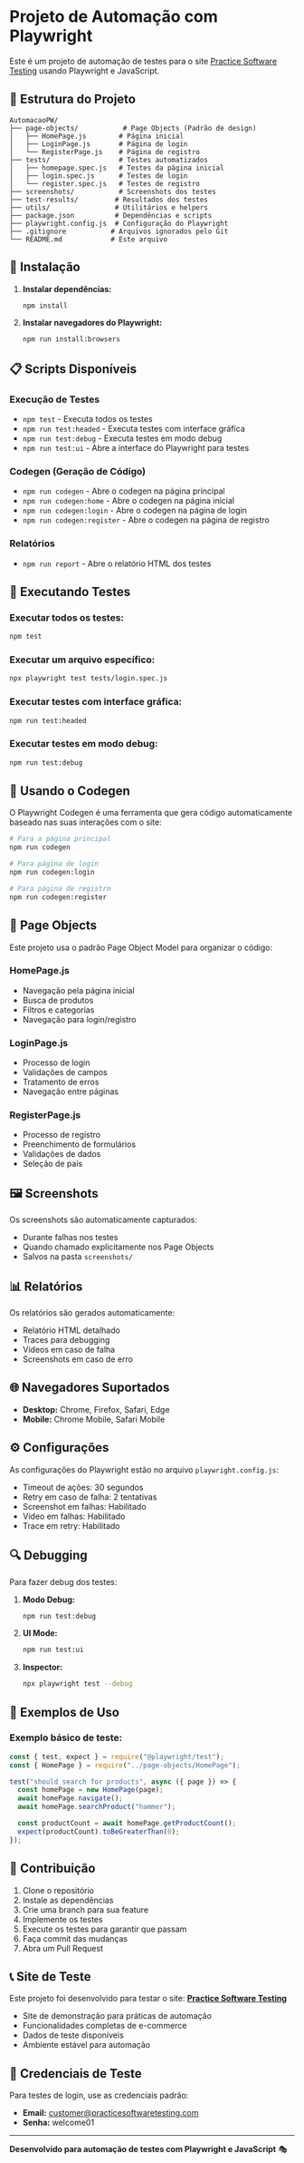 # Projeto de Automação com Playwright

Este é um projeto de automação de testes para o site [Practice Software Testing](https://practicesoftwaretesting.com/) usando Playwright e JavaScript.

## 📁 Estrutura do Projeto

```
AutomacaoPW/
├── page-objects/           # Page Objects (Padrão de design)
│   ├── HomePage.js        # Página inicial
│   ├── LoginPage.js       # Página de login
│   └── RegisterPage.js    # Página de registro
├── tests/                 # Testes automatizados
│   ├── homepage.spec.js   # Testes da página inicial
│   ├── login.spec.js      # Testes de login
│   └── register.spec.js   # Testes de registro
├── screenshots/           # Screenshots dos testes
├── test-results/         # Resultados dos testes
├── utils/                # Utilitários e helpers
├── package.json          # Dependências e scripts
├── playwright.config.js  # Configuração do Playwright
├── .gitignore           # Arquivos ignorados pelo Git
└── README.md            # Este arquivo
```

## 🚀 Instalação

1. **Instalar dependências:**

   ```bash
   npm install
   ```

2. **Instalar navegadores do Playwright:**
   ```bash
   npm run install:browsers
   ```

## 📋 Scripts Disponíveis

### Execução de Testes

- `npm test` - Executa todos os testes
- `npm run test:headed` - Executa testes com interface gráfica
- `npm run test:debug` - Executa testes em modo debug
- `npm run test:ui` - Abre a interface do Playwright para testes

### Codegen (Geração de Código)

- `npm run codegen` - Abre o codegen na página principal
- `npm run codegen:home` - Abre o codegen na página inicial
- `npm run codegen:login` - Abre o codegen na página de login
- `npm run codegen:register` - Abre o codegen na página de registro

### Relatórios

- `npm run report` - Abre o relatório HTML dos testes

## 🧪 Executando Testes

### Executar todos os testes:

```bash
npm test
```

### Executar um arquivo específico:

```bash
npx playwright test tests/login.spec.js
```

### Executar testes com interface gráfica:

```bash
npm run test:headed
```

### Executar testes em modo debug:

```bash
npm run test:debug
```

## 🔧 Usando o Codegen

O Playwright Codegen é uma ferramenta que gera código automaticamente baseado nas suas interações com o site:

```bash
# Para a página principal
npm run codegen

# Para página de login
npm run codegen:login

# Para página de registro
npm run codegen:register
```

## 📱 Page Objects

Este projeto usa o padrão Page Object Model para organizar o código:

### HomePage.js

- Navegação pela página inicial
- Busca de produtos
- Filtros e categorias
- Navegação para login/registro

### LoginPage.js

- Processo de login
- Validações de campos
- Tratamento de erros
- Navegação entre páginas

### RegisterPage.js

- Processo de registro
- Preenchimento de formulários
- Validações de dados
- Seleção de país

## 🖼️ Screenshots

Os screenshots são automaticamente capturados:

- Durante falhas nos testes
- Quando chamado explicitamente nos Page Objects
- Salvos na pasta `screenshots/`

## 📊 Relatórios

Os relatórios são gerados automaticamente:

- Relatório HTML detalhado
- Traces para debugging
- Vídeos em caso de falha
- Screenshots em caso de erro

## 🌐 Navegadores Suportados

- **Desktop:** Chrome, Firefox, Safari, Edge
- **Mobile:** Chrome Mobile, Safari Mobile

## ⚙️ Configurações

As configurações do Playwright estão no arquivo `playwright.config.js`:

- Timeout de ações: 30 segundos
- Retry em caso de falha: 2 tentativas
- Screenshot em falhas: Habilitado
- Vídeo em falhas: Habilitado
- Trace em retry: Habilitado

## 🔍 Debugging

Para fazer debug dos testes:

1. **Modo Debug:**

   ```bash
   npm run test:debug
   ```

2. **UI Mode:**

   ```bash
   npm run test:ui
   ```

3. **Inspector:**
   ```bash
   npx playwright test --debug
   ```

## 📝 Exemplos de Uso

### Exemplo básico de teste:

```javascript
const { test, expect } = require("@playwright/test");
const { HomePage } = require("../page-objects/HomePage");

test("should search for products", async ({ page }) => {
  const homePage = new HomePage(page);
  await homePage.navigate();
  await homePage.searchProduct("hammer");

  const productCount = await homePage.getProductCount();
  expect(productCount).toBeGreaterThan(0);
});
```

## 🤝 Contribuição

1. Clone o repositório
2. Instale as dependências
3. Crie uma branch para sua feature
4. Implemente os testes
5. Execute os testes para garantir que passam
6. Faça commit das mudanças
7. Abra um Pull Request

## 📞 Site de Teste

Este projeto foi desenvolvido para testar o site:
**[Practice Software Testing](https://practicesoftwaretesting.com/)**

- Site de demonstração para práticas de automação
- Funcionalidades completas de e-commerce
- Dados de teste disponíveis
- Ambiente estável para automação

## 🔐 Credenciais de Teste

Para testes de login, use as credenciais padrão:

- **Email:** customer@practicesoftwaretesting.com
- **Senha:** welcome01

---

**Desenvolvido para automação de testes com Playwright e JavaScript** 🎭
